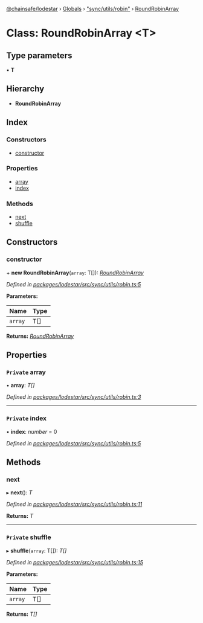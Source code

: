 [@chainsafe/lodestar](../README.md) › [Globals](../globals.md) › ["sync/utils/robin"](../modules/_sync_utils_robin_.md) › [RoundRobinArray](_sync_utils_robin_.roundrobinarray.md)

# Class: RoundRobinArray <**T**>

## Type parameters

▪ **T**

## Hierarchy

* **RoundRobinArray**

## Index

### Constructors

* [constructor](_sync_utils_robin_.roundrobinarray.md#constructor)

### Properties

* [array](_sync_utils_robin_.roundrobinarray.md#private-array)
* [index](_sync_utils_robin_.roundrobinarray.md#private-index)

### Methods

* [next](_sync_utils_robin_.roundrobinarray.md#next)
* [shuffle](_sync_utils_robin_.roundrobinarray.md#private-shuffle)

## Constructors

###  constructor

\+ **new RoundRobinArray**(`array`: T[]): *[RoundRobinArray](_sync_utils_robin_.roundrobinarray.md)*

*Defined in [packages/lodestar/src/sync/utils/robin.ts:5](https://github.com/ChainSafe/lodestar/blob/aa20a3b/packages/lodestar/src/sync/utils/robin.ts#L5)*

**Parameters:**

Name | Type |
------ | ------ |
`array` | T[] |

**Returns:** *[RoundRobinArray](_sync_utils_robin_.roundrobinarray.md)*

## Properties

### `Private` array

• **array**: *T[]*

*Defined in [packages/lodestar/src/sync/utils/robin.ts:3](https://github.com/ChainSafe/lodestar/blob/aa20a3b/packages/lodestar/src/sync/utils/robin.ts#L3)*

___

### `Private` index

• **index**: *number* = 0

*Defined in [packages/lodestar/src/sync/utils/robin.ts:5](https://github.com/ChainSafe/lodestar/blob/aa20a3b/packages/lodestar/src/sync/utils/robin.ts#L5)*

## Methods

###  next

▸ **next**(): *T*

*Defined in [packages/lodestar/src/sync/utils/robin.ts:11](https://github.com/ChainSafe/lodestar/blob/aa20a3b/packages/lodestar/src/sync/utils/robin.ts#L11)*

**Returns:** *T*

___

### `Private` shuffle

▸ **shuffle**(`array`: T[]): *T[]*

*Defined in [packages/lodestar/src/sync/utils/robin.ts:15](https://github.com/ChainSafe/lodestar/blob/aa20a3b/packages/lodestar/src/sync/utils/robin.ts#L15)*

**Parameters:**

Name | Type |
------ | ------ |
`array` | T[] |

**Returns:** *T[]*
